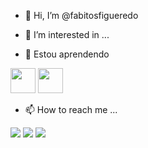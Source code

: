 - 👋 Hi, I’m @fabitosfigueredo
- 👀 I’m interested in ...


- 🌱  Estou aprendendo

<img loading="lazy" src="https://cdn.jsdelivr.net/gh/devicons/devicon/icons/python/python-original.svg" width="40" height="40"/> <img loading="lazy" src="https://cdn.jsdelivr.net/gh/devicons/devicon/icons/mysql/mysql-original.svg" width="40" height="40"/>
  
- 📫 How to reach me ...

<div>
<a href="https://www.instagram.com/ifabiofigueredo/" target="_blank"><img loading="lazy" src="https://img.shields.io/badge/-Instagram-%23E4405F?style=for-the-badge&logo=instagram&logoColor=white" target="_blank"></a>
<a href = "fabitofigueredo@gmail.com"><img loading="lazy" src="https://img.shields.io/badge/Gmail-D14836?style=for-the-badge&logo=gmail&logoColor=white" target="_blank"></a>
<a href="https://www.linkedin.com/in/f%C3%A1bio-silva-figueredo-2473b650/" target="_blank"><img loading="lazy" src="https://img.shields.io/badge/-LinkedIn-%230077B5?style=for-the-badge&logo=linkedin&logoColor=white" target="_blank"></a>   
</div>


<!---
fabitosfigueredo/fabitosfigueredo is a ✨ special ✨ repository because its `README.md` (this file) appears on your GitHub profile.
You can click the Preview link to take a look at your changes.
--->
